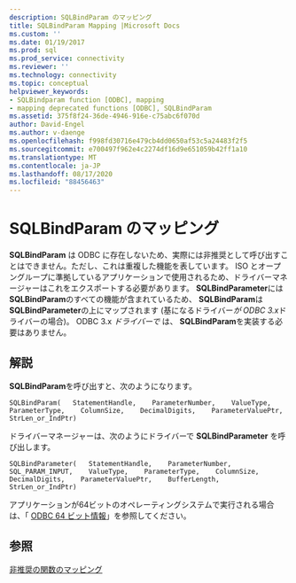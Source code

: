 ```yaml
---
description: SQLBindParam のマッピング
title: SQLBindParam Mapping |Microsoft Docs
ms.custom: ''
ms.date: 01/19/2017
ms.prod: sql
ms.prod_service: connectivity
ms.reviewer: ''
ms.technology: connectivity
ms.topic: conceptual
helpviewer_keywords:
- SQLBindparam function [ODBC], mapping
- mapping deprecated functions [ODBC], SQLBindParam
ms.assetid: 375f8f24-36de-4946-916e-c75abc6f070d
author: David-Engel
ms.author: v-daenge
ms.openlocfilehash: f998fd30716e479cb4dd0650af53c5a24483f2f5
ms.sourcegitcommit: e700497f962e4c2274df16d9e651059b42ff1a10
ms.translationtype: MT
ms.contentlocale: ja-JP
ms.lasthandoff: 08/17/2020
ms.locfileid: "88456463"
---
```

# <a name="sqlbindparam-mapping"></a>SQLBindParam のマッピング
**SQLBindParam** は ODBC に存在しないため、実際には非推奨として呼び出すことはできません。ただし、これは重複した機能を表しています。 ISO とオープングループに準拠しているアプリケーションで使用されるため、ドライバーマネージャーはこれをエクスポートする必要があります。 **SQLBindParameter**には**SQLBindParam**のすべての機能が含まれているため、 **SQLBindParam**は**SQLBindParameter**の上にマップされます (基になるドライバー*が ODBC 3.x*ドライバーの場合)。 ODBC 3.x *ドライバーで* は、 **SQLBindParam**を実装する必要はありません。  
  
## <a name="remarks"></a>解説  
 **SQLBindParam**を呼び出すと、次のようになります。  
  
```  
SQLBindParam(   StatementHandle,    ParameterNumber,    ValueType,    ParameterType,    ColumnSize,    DecimalDigits,    ParameterValuePtr,    StrLen_or_IndPtr)  
```  
  
 ドライバーマネージャーは、次のようにドライバーで **SQLBindParameter** を呼び出します。  
  
```  
SQLBindParameter(   StatementHandle,    ParameterNumber,    SQL_PARAM_INPUT,    ValueType,    ParameterType,    ColumnSize,    DecimalDigits,    ParameterValuePtr,    BufferLength,    StrLen_or_IndPtr)  
```  
  
 アプリケーションが64ビットのオペレーティングシステムで実行される場合は、「 [ODBC 64 ビット情報](../../../odbc/reference/odbc-64-bit-information.md)」を参照してください。  
  
## <a name="see-also"></a>参照  
 [非推奨の関数のマッピング](../../../odbc/reference/appendixes/mapping-deprecated-functions.md)
